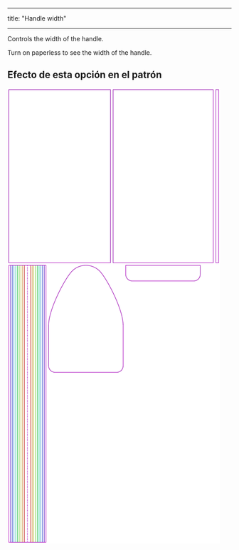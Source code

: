 - - -
title: "Handle width"
- - -

Controls the width of the handle.

<Tip>

Turn on paperless to see the width of the handle.

</Tip>

## Efecto de esta opción en el patrón

![This image shows the effect of this option by superimposing several variants that have a different value for this option](hortensia_handlewidth_sample.svg "Effect of this option on the pattern")
